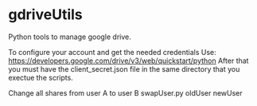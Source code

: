 # gdriveUtils
Python tools to manage google drive.

To configure your account and get the needed credentials Use: https://developers.google.com/drive/v3/web/quickstart/python
After that you must have the client_secret.json file in the same directory that you exectue the scripts.


Change all shares from user A to user B
swapUser.py oldUser newUser

